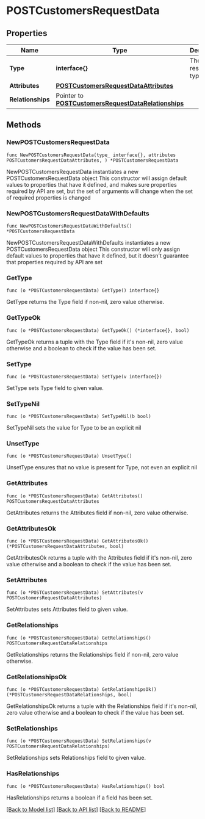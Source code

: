 # POSTCustomersRequestData

## Properties

Name | Type | Description | Notes
------------ | ------------- | ------------- | -------------
**Type** | **interface{}** | The resource&#39;s type | 
**Attributes** | [**POSTCustomersRequestDataAttributes**](POSTCustomersRequestDataAttributes.md) |  | 
**Relationships** | Pointer to [**POSTCustomersRequestDataRelationships**](POSTCustomersRequestDataRelationships.md) |  | [optional] 

## Methods

### NewPOSTCustomersRequestData

`func NewPOSTCustomersRequestData(type_ interface{}, attributes POSTCustomersRequestDataAttributes, ) *POSTCustomersRequestData`

NewPOSTCustomersRequestData instantiates a new POSTCustomersRequestData object
This constructor will assign default values to properties that have it defined,
and makes sure properties required by API are set, but the set of arguments
will change when the set of required properties is changed

### NewPOSTCustomersRequestDataWithDefaults

`func NewPOSTCustomersRequestDataWithDefaults() *POSTCustomersRequestData`

NewPOSTCustomersRequestDataWithDefaults instantiates a new POSTCustomersRequestData object
This constructor will only assign default values to properties that have it defined,
but it doesn't guarantee that properties required by API are set

### GetType

`func (o *POSTCustomersRequestData) GetType() interface{}`

GetType returns the Type field if non-nil, zero value otherwise.

### GetTypeOk

`func (o *POSTCustomersRequestData) GetTypeOk() (*interface{}, bool)`

GetTypeOk returns a tuple with the Type field if it's non-nil, zero value otherwise
and a boolean to check if the value has been set.

### SetType

`func (o *POSTCustomersRequestData) SetType(v interface{})`

SetType sets Type field to given value.


### SetTypeNil

`func (o *POSTCustomersRequestData) SetTypeNil(b bool)`

 SetTypeNil sets the value for Type to be an explicit nil

### UnsetType
`func (o *POSTCustomersRequestData) UnsetType()`

UnsetType ensures that no value is present for Type, not even an explicit nil
### GetAttributes

`func (o *POSTCustomersRequestData) GetAttributes() POSTCustomersRequestDataAttributes`

GetAttributes returns the Attributes field if non-nil, zero value otherwise.

### GetAttributesOk

`func (o *POSTCustomersRequestData) GetAttributesOk() (*POSTCustomersRequestDataAttributes, bool)`

GetAttributesOk returns a tuple with the Attributes field if it's non-nil, zero value otherwise
and a boolean to check if the value has been set.

### SetAttributes

`func (o *POSTCustomersRequestData) SetAttributes(v POSTCustomersRequestDataAttributes)`

SetAttributes sets Attributes field to given value.


### GetRelationships

`func (o *POSTCustomersRequestData) GetRelationships() POSTCustomersRequestDataRelationships`

GetRelationships returns the Relationships field if non-nil, zero value otherwise.

### GetRelationshipsOk

`func (o *POSTCustomersRequestData) GetRelationshipsOk() (*POSTCustomersRequestDataRelationships, bool)`

GetRelationshipsOk returns a tuple with the Relationships field if it's non-nil, zero value otherwise
and a boolean to check if the value has been set.

### SetRelationships

`func (o *POSTCustomersRequestData) SetRelationships(v POSTCustomersRequestDataRelationships)`

SetRelationships sets Relationships field to given value.

### HasRelationships

`func (o *POSTCustomersRequestData) HasRelationships() bool`

HasRelationships returns a boolean if a field has been set.


[[Back to Model list]](../README.md#documentation-for-models) [[Back to API list]](../README.md#documentation-for-api-endpoints) [[Back to README]](../README.md)


